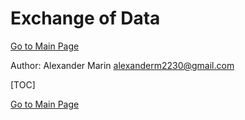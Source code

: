 # Exchange of Data #

[Go to Main Page](../protocol.md)

Author: Alexander Marin <alexanderm2230@gmail.com>

[TOC]

[Go to Main Page](../protocol.md)